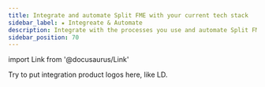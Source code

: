 ```yaml
---
title: Integrate and automate Split FME with your current tech stack
sidebar_label: ★ Integreate & Automate
description: Integrate with the processes you use and automate Split FME to work for you
sidebar_position: 70
---
```

import Link from '@docusaurus/Link'

Try to put integration product logos here, like <Link to="https://docs.launchdarkly.com/integrations">LD</Link>.